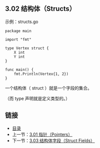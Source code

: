 ## 3.02 结构体（Structs）

示例：structs.go

    package main

    import "fmt"

    type Vertex struct {
    	X int
    	Y int
    }

    func main() {
    	fmt.Println(Vertex{1, 2})
    }

一个结构体（ struct ）就是一个字段的集合。

（而 type 声明就是定义类型的。）

## 链接
* [目录](https://github.com/gnefiy/go-zh/blob/master/tour/directory.md)
* 上一节：[3.01 指针（Pointers）](https://github.com/gnefiy/go-zh/blob/master/tour/03.01.md)
* 下一节：[3.03 结构体字段（Struct Fields）](https://github.com/gnefiy/go-zh/blob/master/tour/03.03.md)
